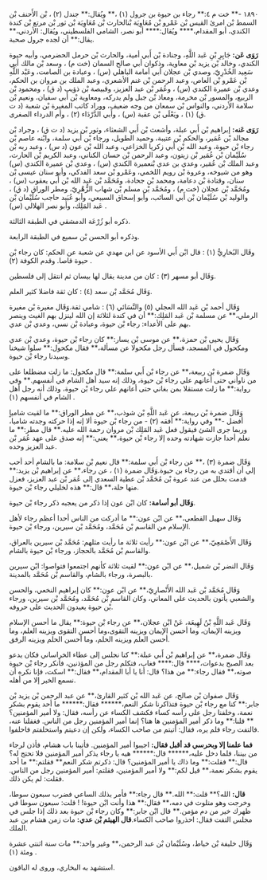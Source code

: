 ١٨٩٠ -** خت م ٤:** رجاء بن حيوة بن جرول (١) ،** ويُقال:** جندل (٢) ، بْن الأَحنف بْن السمط بْن امرئ القيس بْن عَمْرو بْن مُعَاوِيَة بْنالحارث بْن مُعَاوِيَة بْن ثور بْن مرتع بْن كندة الكندي، أبو المقدام،**** ويُقال:**** أبو نصر، الشامي الفلسطيني، ويُقال: الأردني،** يقال:** أن لجده جرول صحبة.

**رَوَى عَن:** جَابِرِ بْنِ عَبد اللَّهِ، وجنادة بْن أَبي أمية، والحارث بْن حرمل الحضرمي، وأبيه حيوة الكندي، وخالد بْن يزيد بْن معاوية، وذكوان أبي صالح السمان (خت م) ، وسعد بْن مالك أبي سَعِيد الخُدْرِيّ، وصدي بْن عجلان أبي أمامة الباهلي (س) ، وعبادة بن الصامت، وعَبْد اللَّهِ بْن عَمْرو بْن العاص، وعبد الرحمن بْن غنم الأشعري، وعبد الملك بن مروان بن الحكم، وعدي بْن عميرة الكندي (س) ، وعُمَر بْن عبد العزيز، وقبيصة بْن ذؤيب (د ق) ، ومحمود بْن الربيع، والمسور بْن مخرمة، ومعاذ بْن جبل ولم يدركه، ومعاوية بْن أَبي سفيان، ونعيم بْن سلامة الأردني، والنواس بْن سمعان من وجه ضعيف، ووراد كاتب المغيرة بْن شعبة (د ت ق) (١) ، ويَعْلَى بْن عقبة (س) ، وأَبي الدَّرْدَاء (٢) ، وأم الدرداء الصغرى.

**رَوَى عَنه:** إبراهيم بْن أَبي عبلة، وأشعث بْن أَبي الشعثاء، وثور بْن يزيد (د ت ق) ، وجراد بْن مجالد بْن عُمَير، والحكم بْن عتيبة، وحميد الطويل، ورجاء بْن أَبي سلمة، وابْنه عاصم بْن رجاء بْن حيوة، وعبد الله بْن أَبي زكريا الخزاعي، وعبد الله بْن عون (د س) ، وعبد ربه بْن سُلَيْمان بْن عُمَير بْن زيتون، وعبد الرحمن بْن حسان الكناني، وعبد الكريم بْن الحارث، وعبد الملك بْن عُمَير، وعدي بن عدي بْنعميرة الكندي (س) ، وعدي بْن عميرة الكندي (س) وهو من شيوخه، وعروة بْن رويم اللخمي، وعَمْرو بْن سعد الفدكي، وأبو سنان عيسى بْن سنان، وقتادة بْن دعامة، ومحمد بْن جحادة، ومُحَمَّد بْن عَبد الله بْن أَبي يعقوب (س) ، ومُحَمَّد بْن عجلان (خت م) ، ومُحَمَّد بْن مسلم بْن شهاب الزُّهْرِيّ، ومطر الوراق (د ق) ، والوليد بْن سُلَيْمان بْن أَبي السائب، وأبو إسحاق السبيعي، وأبو عُبَيد حاجب سُلَيْمان بْن عَبد المَلِك، وأبو نصر الهلالي (س) .

ذكره أبو زُرْعَة الدمشقي في الطبقة الثالثة.

وذكره أبو الحسن بْن سميع في الطبقة الرابعة.

وقَال البُخارِيُّ (١) : قال ابْن أَبي الأسود عن ابن مهدي عن شعبة عن الحكم: كان رجاء بْن حيوة قاصا. وقدم الكوفة (٢) .

وَقَال أبو مسهر (٣) : كان من مدينة يقال لها بيسان ثم انتقل إلى فلسطين.

وَقَال مُحَمَّد بْن سعد (٤) : كان ثقة فاضلا كثير العلم.

وَقَال أحمد بْن عَبد الله العجلي (٥) والنَّسَائي (٦) : شامي ثقة.وَقَال مغيرة بْن مغيرة الرملي،** عن مسلمة بْن عَبد المَلِك:** أن في كندة لثلاثة إن الله لينزل بهم الغيث وينصر بهم على الأعداء: رجاء بْن حيوة، وعبادة بْن نسي، وعدي بْن عدي.

وَقَال يحيى بْن حمزة،** عن موسى بْن يسار:** كان رجاء بْن حيوة، وعدي بْن عدي ومكحول في المسجد، فسأل رجل مكحولا عن مسألة،** فقال مكحول:** سلوا شيخنا وسيدنا رجاء بْن حيوة.

وَقَال ضمرة بْن ربيعة،** عن رجاء بْن أَبي سلمة:** قال مكحول: ما زلت مضطلعا على من ناوأني حتى أعانهم علي رجاء بْن حيوة، وذلك إنه سيد أهل الشام في أنفسهم.** وفي رواية:** ما زلت مستقلا بمن بغاني حتى أعانهم علي رجاء بْن حيوة، وذلك أنه رجل أهل الشام في أنفسهم (١) .

وَقَال ضمرة بْن ربيعة، عن عَبد اللَّهِ بْن شوذب،** عن مطر الوراق:** ما لقيت شامياٍ أفضل -** وفي رواية:** أفقه (٢) - من رجاء بْن حيوة ألا إنه إذا حركته وجدته شاميا، وربما جرى الشئ فيقول فعل عَبد المَلِك بْن مروان رحمة الله عليه.** قال مطر:** ما نعلم أحدا جازت شهادته وحده إلا رجاء بْن حيوة،** يعني:** إنه صدق على عهد عُمَر بْن عبد العزيز وحده.

وَقَال ضمرة (٣) ،** عن رجاء بْن أَبي سلمة:** قال نعيم بْن سلامة: ما بالشام أحد أحب إلي أن أقتدي به من رجاء بن حيوة.وَقَال ضمرة (١) ، عن رجاء،** عن إبراهيم بْن يزيد:** قدمت بحلل من عند عروة بْن مُحَمَّد بْن عطية السعدي إلى عُمَر بْن عبد العزيز، فعزل منها حلة،** قال:** هذه لخليلي رجاء بْن حيوة.

**وَقَال أبو أسامة:** كان ابْن عون إذا ذكر من يعجبه ذكر رجاء بْن حيوة.

وَقَال سهيل القطعي،** عن ابْن عون:** ما أدركت من الناس أحدا أعظم رجاء لأهل الإسلام من القاسم بْن مُحَمَّد، ومُحَمَّد بْن سيرين، ورجاء بْن حيوة.

وَقَال الأَصْمَعِيّ،** عن ابْن عون:** رأيت ثلاثة ما رأيت مثلهم: مُحَمَّد بْن سيرين بالعراق، والقاسم بْن مُحَمَّد بالحجاز، ورجاء بْن حيوة بالشام.

وَقَال النضر بْن شميل،** عن ابْن عون:** لقيت ثلاثة كأنهم اجتمعوا فتواصوا: ابْن سيرين بالبصرة، ورجاء بالشام، والقاسم بْن مُحَمَّد بالمدينة.

وَقَال مُحَمَّد بْن عَبد الله الأَنْصارِيّ،** عن ابْن عون:** كان إبراهيم النخعي، والحسن والشعبي يأتون بالحديث على المعاني، وكان القاسم بْن مُحَمَّد، ومُحَمَّد بْن سيرين، ورجاء بْن حيوة يعيدون الحديث على حروفه.

وَقَال عَبد اللَّهِ بْنُ لَهِيعَة، عَنْ ابْن عجلان،** عن رجاء بْن حيوة:** يقال ما أحسن الإسلام ويزينه الإيمان، وما أحسن الإيمان ويزينه التقوى،وما أحسن التقوى ويزينه العلم، وما أحسن العلم ويزينه الحلم، وما أحسن الحلم ويزينه الرفق.

وَقَال ضمرة،** عن إبراهيم بْن أَبي عبلة:** كنا نجلس إلى عطاء الخراساني فكان يدعو بعد الصبح بدعوات،**** قال:**** فغاب، فتكلم رجل من المؤذنين، فأنكر رجاء بْن حيوة صوته،** فقال رجاء:** من هذا؟ قال: أنا يا أبا المقدام،** فقال:** اسكت، فإنا نكره أن نسمع الخير إلا من أهله.

وَقَال صفوان بْن صالح، عن عَبد الله بْن كثير القارئ،** عن عبد الرحمن بْن يزيد بْن جابر:** كنا مع رجاء بْن حيوة فتذاكرنا شكر النعم،****** فقال:****** ما أحد يقوم بشكر نعمة، وخلفنا رجل على رأسه كساء فكشف الكساء عن رأسه، فقال: ولا أمير المؤمنين؟** قلنا:** وما ذكر أمير المؤمنين ها هنا؟ إنما أمير المؤمنين رجل من الناس. فغفلنا عنه، فالتفت رجاء فلم يره، فقال: أتيتم من صاحب الكساء، ولكن إن دعيتم واستحلفتم فاحلفوا.

**فما علمنا إلا وبحرسي قد أقبل فقال:** اجيبوا أمير المؤمنين. فأتينا باب هشام، فأذن لرجاء من بيننا، فلما دخل عليه،****** قال:****** هيه يا رجاء يذكر أمير المؤمنين فلا تحتج له؟ قال:** فقلت:** وما ذاك يا أمير المؤمنين؟ قال: ذكرتم شكر النعم** فقلتم:** ما أحد يقوم بشكر نعمة،** قيل لكم:** ولا أمير المؤمنين، فقلتم: أمير المؤمنين رجل من الناس. فقلت: لم يكن ذلك.

**قال:** الله؟** قلت:** الله.** قال رجاء:** فأمر بذلك الساعي فضرب سبعون سوطا، وخرجت وهو متلوث في دمه،** فقال:** هذا وأنت ابْن حيوة! ! قلت: سبعون سوطا في ظهرك خير من دم مؤمن.** قال ابْن جابر:** وكان رجاء بْن حيوة بعد ذلك إذا جلس في مجلس التفت فقال: احذروا صاحب الكساء.**قال الهيثم بْن عدي:** مات زمن هشام بن عبد الملك.

وَقَال خليفة بْن خياط، وسُلَيْمان بْن عبد الرحمن،** وغير واحد:** مات سنة اثنتي عشرة ومئة (١) .

استشهد به البخاري، وروى له الباقون.